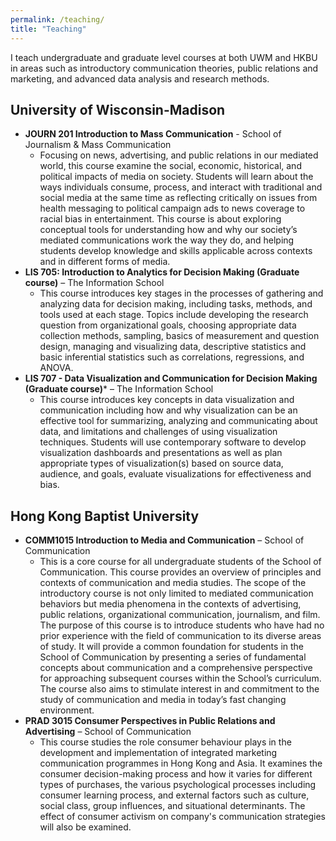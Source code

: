 ```yaml
---
permalink: /teaching/
title: "Teaching"
---
```


I teach undergraduate and graduate level courses at both UWM and HKBU in areas such as introductory communication theories, public relations and marketing, and advanced data analysis and research methods.

## University of Wisconsin-Madison
- **JOURN 201 Introduction to Mass Communication** - School of Journalism & Mass Communication
    - Focusing on news, advertising, and public relations in our mediated world, this course examine the social, economic, historical, and political impacts of media on society. Students will learn about the ways individuals consume, process, and interact with traditional and social media at the same time as reflecting critically on issues from health messaging to political campaign ads to news coverage to racial bias in entertainment. This course is about exploring conceptual tools for understanding how and why our society’s mediated communications work the way they do, and helping students develop knowledge and skills applicable across contexts and in different forms of media.
- **LIS 705:  Introduction to Analytics for Decision Making (Graduate course)** – The Information School
    - This course introduces key stages in the processes of gathering and analyzing data for decision making, including tasks, methods, and tools used at each stage. Topics include developing the research question from organizational goals, choosing appropriate data collection methods, sampling, basics of measurement and question design, managing and visualizing data, descriptive statistics and basic inferential statistics such as correlations, regressions, and ANOVA.
- **LIS 707 - Data Visualization and Communication for Decision Making (Graduate course)*** – The Information School
    - This course introduces key concepts in data visualization and communication including how and why visualization can be an effective tool for summarizing, analyzing and communicating about data, and limitations and challenges of using visualization techniques. Students will use contemporary software to develop visualization dashboards and presentations as well as plan appropriate types of visualization(s) based on source data, audience, and goals, evaluate visualizations for effectiveness and bias.

## Hong Kong Baptist University
- **COMM1015 Introduction to Media and Communication** – School of Communication
    - This is a core course for all undergraduate students of the School of Communication. This course provides an overview of principles and contexts of communication and media studies. The scope of the introductory course is not only limited to mediated communication behaviors but media phenomena in the contexts of advertising, public relations, organizational communication, journalism, and film. The purpose of this course is to introduce students who have had no prior experience with the field of communication to its diverse areas of study. It will provide a common foundation for students in the School of Communication by presenting a series of fundamental concepts about communication and a comprehensive perspective for approaching subsequent courses within the School’s curriculum. The course also aims to stimulate interest in and commitment to the study of communication and media in today’s fast changing environment.
- **PRAD 3015 Consumer Perspectives in Public Relations and Advertising** – School of Communication
    - This course studies the role consumer behaviour plays in the development and implementation of integrated marketing communication programmes in Hong Kong and Asia. It examines the consumer decision-making process and how it varies for different types of purchases, the various psychological processes including consumer learning process, and external factors such as culture, social class, group influences, and situational determinants. The effect of consumer activism on company's communication strategies will also be examined.
